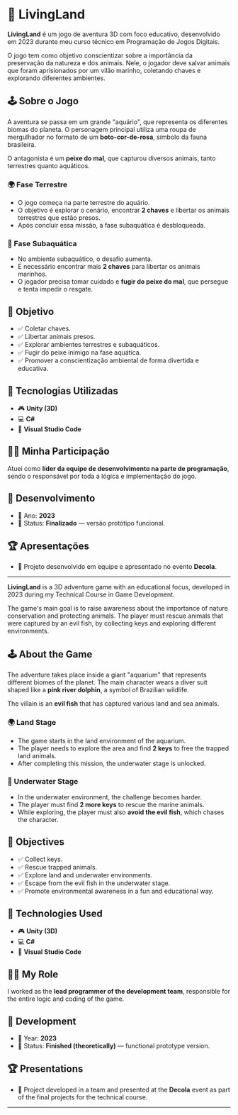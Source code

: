 # 🌿 LivingLand

**LivingLand** é um jogo de aventura 3D com foco educativo, desenvolvido em 2023 durante meu curso técnico em Programação de Jogos Digitais.

O jogo tem como objetivo conscientizar sobre a importância da preservação da natureza e dos animais. Nele, o jogador deve salvar animais que foram aprisionados por um vilão marinho, coletando chaves e explorando diferentes ambientes.

## 🕹️ Sobre o Jogo

A aventura se passa em um grande "aquário", que representa os diferentes biomas do planeta. O personagem principal utiliza uma roupa de mergulhador no formato de um **boto-cor-de-rosa**, símbolo da fauna brasileira.

O antagonista é um **peixe do mal**, que capturou diversos animais, tanto terrestres quanto aquáticos.

### 🌍 Fase Terrestre

- O jogo começa na parte terrestre do aquário.
- O objetivo é explorar o cenário, encontrar **2 chaves** e libertar os animais terrestres que estão presos.
- Após concluir essa missão, a fase subaquática é desbloqueada.

### 🌊 Fase Subaquática

- No ambiente subaquático, o desafio aumenta.
- É necessário encontrar mais **2 chaves** para libertar os animais marinhos.
- O jogador precisa tomar cuidado e **fugir do peixe do mal**, que persegue e tenta impedir o resgate.

## 🎯 Objetivo

- ✅ Coletar chaves.
- ✅ Libertar animais presos.
- ✅ Explorar ambientes terrestres e subaquáticos.
- ✅ Fugir do peixe inimigo na fase aquática.
- ✅ Promover a conscientização ambiental de forma divertida e educativa.

## 🚀 Tecnologias Utilizadas

- 🎮 **Unity (3D)**
- 💻 **C#**
- 📝 **Visual Studio Code**

## 👨‍💻 Minha Participação

Atuei como **líder da equipe de desenvolvimento na parte de programação**, sendo o responsável por toda a lógica e implementação do jogo.

## 📅 Desenvolvimento

- 📆 Ano: **2023**
- 🎯 Status: **Finalizado** — versão protótipo funcional.

## 🏆 Apresentações

- 🔸 Projeto desenvolvido em equipe e apresentado no evento **Decola**.

---


**LivingLand** is a 3D adventure game with an educational focus, developed in 2023 during my Technical Course in Game Development.

The game's main goal is to raise awareness about the importance of nature conservation and protecting animals. The player must rescue animals that were captured by an evil fish, by collecting keys and exploring different environments.

## 🕹️ About the Game

The adventure takes place inside a giant "aquarium" that represents different biomes of the planet. The main character wears a diver suit shaped like a **pink river dolphin**, a symbol of Brazilian wildlife.

The villain is an **evil fish** that has captured various land and sea animals.

### 🌍 Land Stage

- The game starts in the land environment of the aquarium.
- The player needs to explore the area and find **2 keys** to free the trapped land animals.
- After completing this mission, the underwater stage is unlocked.

### 🌊 Underwater Stage

- In the underwater environment, the challenge becomes harder.
- The player must find **2 more keys** to rescue the marine animals.
- While exploring, the player must also **avoid the evil fish**, which chases the character.

## 🎯 Objectives

- ✅ Collect keys.
- ✅ Rescue trapped animals.
- ✅ Explore land and underwater environments.
- ✅ Escape from the evil fish in the underwater stage.
- ✅ Promote environmental awareness in a fun and educational way.

## 🚀 Technologies Used

- 🎮 **Unity (3D)**
- 💻 **C#**
- 📝 **Visual Studio Code**

## 👨‍💻 My Role

I worked as the **lead programmer of the development team**, responsible for the entire logic and coding of the game.

## 📅 Development

- 📆 Year: **2023**
- 🎯 Status: **Finished (theoretically)** — functional prototype version.

## 🏆 Presentations

- 🔸 Project developed in a team and presented at the **Decola** event as part of the final projects for the technical course.

---
